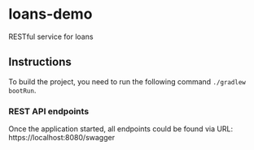 # loans-demo
RESTful service for loans


## Instructions

To build the project, you need to run the following command ```./gradlew bootRun```.

### REST API endpoints

Once the application started, all endpoints could be found via URL: https://localhost:8080/swagger

